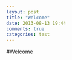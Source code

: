 ```yaml
---
layout: post
title: "Welcome"
date: 2013-08-13 19:44
comments: true
categories: test
---
```

#Welcome
```this is the first item